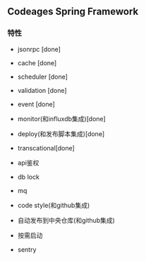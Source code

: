 ## Codeages Spring Framework

### 特性

* jsonrpc [done] 
* cache [done]
* scheduler [done]
* validation [done]
* event [done]
* monitor(和influxdb集成)[done]
* deploy(和发布脚本集成)[done]
* transcational[done]

* api鉴权
* db lock
* mq
* code style(和github集成)
* 自动发布到中央仓库(和github集成)

* 按需启动
* sentry
